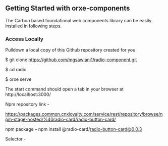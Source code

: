 ## Getting Started with orxe-components

The Carbon based foundational web components library can be easily installed in following steps.

### Access Locally

Pulldown a local copy of this Github repository created for you.

\$ git clone https://github.com/mgsawlani1/radio-component.git

\$ cd radio

\$ orxe serve

The start command should open a tab in your browser at http://localhost:3000/

Npm repository link -

https://packages.common.cnxloyalty.com/service/rest/repository/browse/npm-stage-hosted/%40radio-card/radio-button-card/

npm package – npm install @radio-card/radio-button-card@0.0.3

Selector - <orxe-radio-button-card></orxe-radio-button-card>
